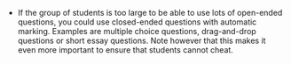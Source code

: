 * If the group of students is too large to be able to use lots of open-ended questions, you could use closed-ended questions with automatic marking. Examples are multiple choice questions, drag-and-drop questions or short essay questions. Note however that this makes it even more important to ensure that students cannot cheat.